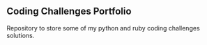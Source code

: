 ## Coding Challenges Portfolio
Repository to store some of my python and ruby coding challenges solutions.
